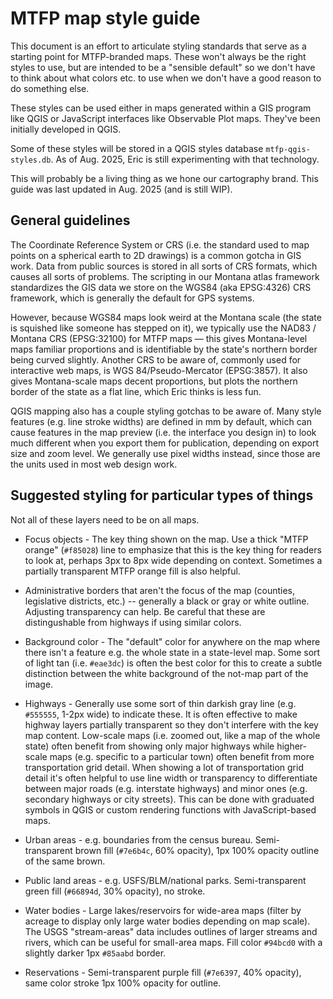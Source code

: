 # MTFP map style guide

This document is an effort to articulate styling standards that serve as a starting point for MTFP-branded maps. These won't always be the right styles to use, but are intended to be a "sensible default" so we don't have to think about what colors etc. to use when we don't have a good reason to do something else.

These styles can be used either in maps generated within a GIS program like QGIS or JavaScript interfaces like Observable Plot maps. They've been initially developed in QGIS.

Some of these styles will be stored in a QGIS styles database `mtfp-qgis-styles.db`. As of Aug. 2025, Eric is still experimenting with that technology.

This will probably be a living thing as we hone our cartography brand. This guide was last updated in Aug. 2025 (and is still WIP).

## General guidelines

The Coordinate Reference System or CRS (i.e. the standard used to map points on a spherical earth to 2D drawings) is a common gotcha in GIS work. Data from public sources is stored in all sorts of CRS formats, which causes all sorts of problems. The scripting in our Montana atlas framework standardizes the GIS data we store on the WGS84 (aka EPSG:4326) CRS framework, which is generally the default for GPS systems.

However, because WGS84 maps look weird at the Montana scale (the state is squished like someone has stepped on it), we typically use the NAD83 / Montana CRS (EPSG:32100) for MTFP maps — this gives Montana-level maps familiar proportions and is identifiable by the state's northern border being curved slightly. Another CRS to be aware of, commonly used for interactive web maps, is WGS 84/Pseudo-Mercator (EPSG:3857). It also gives Montana-scale maps decent proportions, but plots the northern border of the state as a flat line, which Eric thinks is less fun.

QGIS mapping also has a couple styling gotchas to be aware of. Many style features (e.g. line stroke widths) are defined in mm by default, which can cause features in the map preview (i.e. the interface you design in) to look much different when you export them for publication, depending on export size and zoom level. We generally use pixel widths instead, since those are the units used in most web design work.

## Suggested styling for particular types of things

Not all of these layers need to be on all maps.

- Focus objects - The key thing shown on the map. Use a thick "MTFP orange" (`#f85028`) line to emphasize that this is the key thing for readers to look at, perhaps 3px to 8px wide depending on context. Sometimes a partially transparent MTFP orange fill is also helpful.

- Administrative borders that aren't the focus of the map (counties, legislative districts, etc.) -- generally a black or gray or white outline. Adjusting transparency can help. Be careful that these are distingushable from highways if using similar colors.

- Background color - The "default" color for anywhere on the map where there isn't a feature e.g. the whole state in a state-level map. Some sort of light tan (i.e. `#eae3dc`) is often the best color for this to create a subtle distinction between the white background of the not-map part of the image.

- Highways - Generally use some sort of thin darkish gray line (e.g. `#555555`, 1-2px wide) to indicate these. It is often effective to make highway layers partially transparent so they don't interfere with the key map content. Low-scale maps (i.e. zoomed out, like a map of the whole state) often benefit from showing only major highways while higher-scale maps (e.g. specific to a particular town) often benefit from more transportation grid detail. When showing a lot of transportation grid detail it's often helpful to use line width or transparency to differentiate between major roads (e.g. interstate highways) and minor ones (e.g. secondary highways or city streets). This can be done with graduated symbols in QGIS or custom rendering functions with JavaScript-based maps.

- Urban areas - e.g. boundaries from the census bureau. Semi-transparent brown fill (`#7e6b4c`, 60% opacity), 1px 100% opacity outline of the same brown.

- Public land areas - e.g. USFS/BLM/national parks. Semi-transparent green fill (`#66894d`, 30% opacity), no stroke.

- Water bodies - Large lakes/reservoirs for wide-area maps (filter by acreage to display only large water bodies depending on map scale). The USGS "stream-areas" data includes outlines of larger streams and rivers, which can be useful for small-area maps. Fill color `#94bcd0` with a slightly darker 1px `#85aabd` border.

- Reservations - Semi-transparent purple fill (`#7e6397`, 40% opacity), same color stroke 1px 100% opacity for outline.

